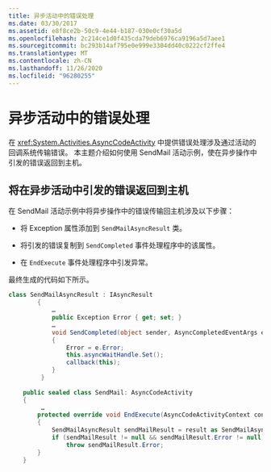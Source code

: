 ```yaml
---
title: 异步活动中的错误处理
ms.date: 03/30/2017
ms.assetid: e8f8ce2b-50c9-4e44-b187-030e0cf30a5d
ms.openlocfilehash: 2c214ce1d0f435cda79deb6976ca9196a5d7aee1
ms.sourcegitcommit: bc293b14af795e0e999e3304dd40c0222cf2ffe4
ms.translationtype: MT
ms.contentlocale: zh-CN
ms.lasthandoff: 11/26/2020
ms.locfileid: "96280255"
---
```

# <a name="error-handling-in-asynchronous-activities"></a>异步活动中的错误处理

在 <xref:System.Activities.AsyncCodeActivity> 中提供错误处理涉及通过活动的回调系统传输错误。 本主题介绍如何使用 SendMail 活动示例，使在异步操作中引发的错误返回到主机。  
  
## <a name="returning-an-error-thrown-in-an-asynchronous-activity-back-to-the-host"></a>将在异步活动中引发的错误返回到主机  

 在 SendMail 活动示例中将异步操作中的错误传输回主机涉及以下步骤：  
  
- 将 Exception 属性添加到 `SendMailAsyncResult` 类。  
  
- 将引发的错误复制到 `SendCompleted` 事件处理程序中的该属性。  
  
- 在 `EndExecute` 事件处理程序中引发异常。  
  
 最终生成的代码如下所示。  
  
```csharp  
class SendMailAsyncResult : IAsyncResult  
        {  
            …  
            public Exception Error { get; set; }
            …  
            void SendCompleted(object sender, AsyncCompletedEventArgs e)  
            {  
                Error = e.Error;  
                this.asyncWaitHandle.Set();  
                callback(this);  
            }  
         }  
  
    public sealed class SendMail: AsyncCodeActivity  
    {  
         …  
        protected override void EndExecute(AsyncCodeActivityContext context, IAsyncResult result)  
        {  
            SendMailAsyncResult sendMailResult = result as SendMailAsyncResult;  
            if (sendMailResult != null && sendMailResult.Error != null)  
                throw sendMailResult.Error;
        }  
    }  
```
